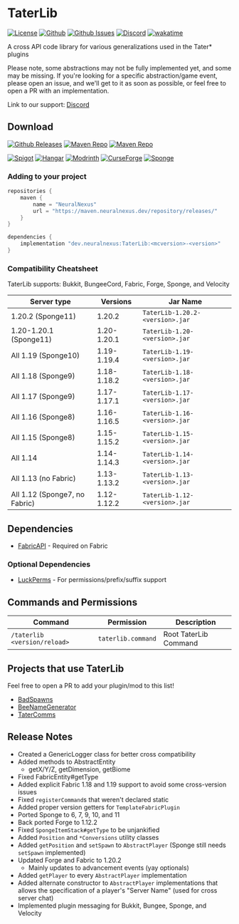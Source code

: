 # TaterLib

[![License](https://img.shields.io/github/license/p0t4t0sandwich/TaterLib?color=blue)](https://img.shields.io/github/downloads/p0t4t0sandwich/TaterLib/LICENSE)
[![Github](https://img.shields.io/github/stars/p0t4t0sandwich/TaterLib)](https://github.com/p0t4t0sandwich/TaterLib)
[![Github Issues](https://img.shields.io/github/issues/p0t4t0sandwich/TaterLib?label=Issues)](https://github.com/p0t4t0sandwich/TaterLib/issues)
[![Discord](https://img.shields.io/discord/1067482396246683708?color=7289da&logo=discord&logoColor=white)](https://discord.neuralnexus.dev)
[![wakatime](https://wakatime.com/badge/user/fc67ce74-ca69-40a4-912f-61b26dbe3068/project/ba087a5d-fd50-4b54-9723-3effbfda7567.svg)](https://wakatime.com/badge/user/fc67ce74-ca69-40a4-912f-61b26dbe3068/project/ba087a5d-fd50-4b54-9723-3effbfda7567)

A cross API code library for various generalizations used in the Tater* plugins

Please note, some abstractions may not be fully implemented yet, and some may be missing.
If you're looking for a specific abstraction/game event, please open an issue, and we'll get to it as soon as possible, or feel free to open a PR with an implementation.

Link to our support: [Discord](https://discord.neuralnexus.dev)

## Download

[![Github Releases](https://img.shields.io/github/downloads/p0t4t0sandwich/TaterLib/total?label=Github&logo=github&color=181717)](https://github.com/p0t4t0sandwich/TaterLib/releases)
[![Maven Repo](https://img.shields.io/maven-metadata/v?label=Release&metadataUrl=https%3A%2F%2Fmaven.neuralnexus.dev%2Freleases%2Fdev%2Fneuralnexus%2FTaterLib%2Fmaven-metadata.xml)](https://maven.neuralnexus.dev/#/releases/dev/neuralnexus/TaterLib)
[![Maven Repo](https://img.shields.io/maven-metadata/v?label=Snapshot&metadataUrl=https%3A%2F%2Fmaven.neuralnexus.dev%2Fsnapshots%2Fdev%2Fneuralnexus%2FTaterLib%2Fmaven-metadata.xml)](https://maven.neuralnexus.dev/#/snapshots/dev/neuralnexus/TaterLib)

[![Spigot](https://img.shields.io/spiget/downloads/111852?label=Spigot&logo=spigotmc&color=ED8106)](https://www.spigotmc.org/resources/taterlib.111852/)
[![Hangar](https://img.shields.io/badge/Hangar-download-blue)](https://hangar.papermc.io/p0t4t0sandwich/TaterLib)
[![Modrinth](https://img.shields.io/modrinth/dt/taterlib?label=Modrinth&logo=modrinth&color=00AF5C)](https://modrinth.com/mod/taterlib)
[![CurseForge](https://img.shields.io/curseforge/dt/900128?label=CurseForge&logo=curseforge&color=F16436)](https://www.curseforge.com/minecraft/mc-mods/taterlib)
[![Sponge](https://img.shields.io/ore/dt/taterlib?label=Sponge&logo=https%3A%2F%2Fspongepowered.org%2Ffavicon.ico&color=F7CF0D)](https://ore.spongepowered.org/p0t4t0sandwich/TaterLib)

### Adding to your project
```gradle
repositories {
    maven {
        name = "NeuralNexus"
        url = "https://maven.neuralnexus.dev/repository/releases/"
    }
}

dependencies {
    implementation "dev.neuralnexus:TaterLib:<mcversion>-<version>"
}
```

### Compatibility Cheatsheet

TaterLib supports: Bukkit, BungeeCord, Fabric, Forge, Sponge, and Velocity

| Server type                   | Versions    | Jar Name                        |
|-------------------------------|-------------|---------------------------------|
| 1.20.2 (Sponge11)             | 1.20.2      | `TaterLib-1.20.2-<version>.jar` |
| 1.20-1.20.1 (Sponge11)        | 1.20-1.20.1 | `TaterLib-1.20-<version>.jar`   |
| All 1.19 (Sponge10)           | 1.19-1.19.4 | `TaterLib-1.19-<version>.jar`   |
| All 1.18 (Sponge9)            | 1.18-1.18.2 | `TaterLib-1.18-<version>.jar`   |
| All 1.17 (Sponge9)            | 1.17-1.17.1 | `TaterLib-1.17-<version>.jar`   |
| All 1.16 (Sponge8)            | 1.16-1.16.5 | `TaterLib-1.16-<version>.jar`   |
| All 1.15 (Sponge8)            | 1.15-1.15.2 | `TaterLib-1.15-<version>.jar`   |
| All 1.14                      | 1.14-1.14.3 | `TaterLib-1.14-<version>.jar`   |
| All 1.13 (no Fabric)          | 1.13-1.13.2 | `TaterLib-1.13-<version>.jar`   |
| All 1.12 (Sponge7, no Fabric) | 1.12-1.12.2 | `TaterLib-1.12-<version>.jar`   |

## Dependencies

- [FabricAPI](https://modrinth.com/mod/fabric-api) - Required on Fabric

### Optional Dependencies

- [LuckPerms](https://luckperms.net/) - For permissions/prefix/suffix support

## Commands and Permissions

| Command                      | Permission          | Description           |
|------------------------------|---------------------|-----------------------|
| `/taterlib <version/reload>` | `taterlib.command`  | Root TaterLib Command |

## Projects that use TaterLib

Feel free to open a PR to add your plugin/mod to this list!

- [BadSpawns](https://github.com/p0t4t0sandwich/BadSpawns)
- [BeeNameGenerator](https://github.com/p0t4t0sandwich/BeeNameGeneratorPlugin)
- [TaterComms](https://github.com/p0t4t0sandwich/TaterComms)

## Release Notes
- Created a GenericLogger class for better cross compatibility
- Added methods to AbstractEntity
  - getX/Y/Z, getDimension, getBiome
- Fixed FabricEntity#getType
- Added explicit Fabric 1.18 and 1.19 support to avoid some cross-version issues
- Fixed `registerCommand`s that weren't declared static
- Added proper version getters for `TemplateFabricPlugin`
- Ported Sponge to 6, 7, 9, 10, and 11
- Back ported Forge to 1.12.2
- Fixed `SpongeItemStack#getType` to be unjankified
- Added `Position` and `*Conversions` utility classes
- Added `getPosition` and `setSpawn` to `AbstractPlayer` (Sponge still needs `setSpawn` implemented)
- Updated Forge and Fabric to 1.20.2
  - Mainly updates to advancement events (yay optionals)
- Added `getPlayer` to every `AbstractPlayer` implementation
- Added alternate constructor to `AbstractPlayer` implementations that allows the specification of a player's "Server Name" (used for cross server chat)
- Implemented plugin messaging for Bukkit, Bungee, Sponge, and Velocity
